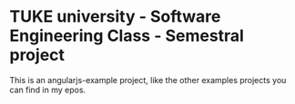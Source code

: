 TUKE university - Software Engineering Class - Semestral project
=====================

This is an angularjs-example project, like the other examples projects you can find in my epos.
